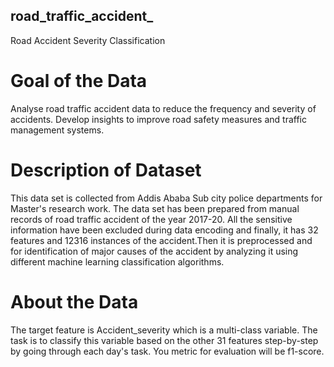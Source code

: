## road_traffic_accident_


Road Accident Severity Classification
# Goal of the Data
Analyse road traffic accident data to reduce the frequency and severity of accidents. Develop insights to improve road safety measures and traffic management systems.

# Description of Dataset
This data set is collected from Addis Ababa Sub city police departments for Master's research work. The data set has been prepared from manual records of road traffic accident of the year 2017-20. All the sensitive information have been excluded during data encoding and finally, it has 32 features and 12316 instances of the accident.Then it is preprocessed and for identification of major causes of the accident by analyzing it using different machine learning classification algorithms.

# About the Data
The target feature is Accident_severity which is a multi-class variable. The task is to classify this variable based on the other 31 features step-by-step by going through each day's task. You metric for evaluation will be f1-score.
